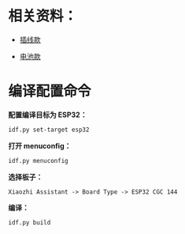 # 相关资料：
- [插线款](https://www.wdmomo.fun:81/doc/index.html?file=001_%E8%AE%BE%E8%AE%A1%E9%A1%B9%E7%9B%AE/0001_%E5%B0%8F%E6%99%BAAI/003_ESP32-CGC-144%E6%8F%92%E7%BA%BF%E7%89%88%E5%B0%8F%E6%99%BAAI)

- [电池款](https://www.wdmomo.fun:81/doc/index.html?file=001_%E8%AE%BE%E8%AE%A1%E9%A1%B9%E7%9B%AE/0001_%E5%B0%8F%E6%99%BAAI/004_ESP32-CGC-144%E7%94%B5%E6%B1%A0%E7%89%88%E5%B0%8F%E6%99%BAAI)

# 编译配置命令

**配置编译目标为 ESP32：**

```bash
idf.py set-target esp32
```

**打开 menuconfig：**

```bash
idf.py menuconfig
```

**选择板子：**

```
Xiaozhi Assistant -> Board Type -> ESP32 CGC 144
```

**编译：**

```bash
idf.py build
```

